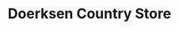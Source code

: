 ---
title: "Doerksen Country Store"
url: /port-rowan/doerksen-country-store/
shop: Landwirtschaftlich
---